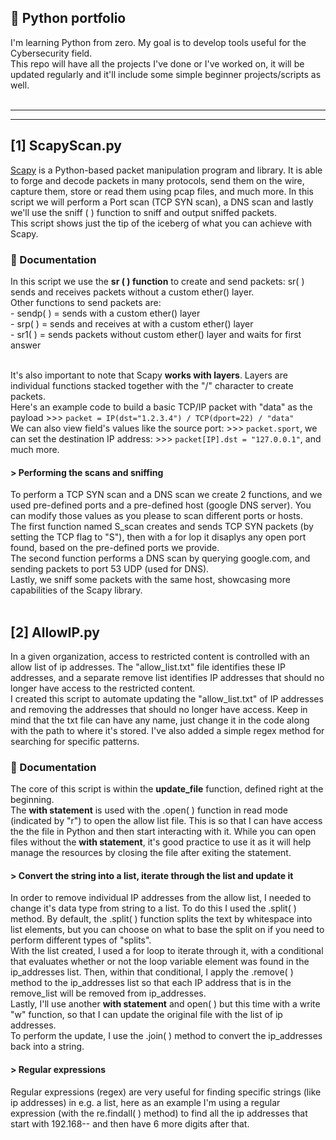 <h2>🐍 Python portfolio </h2> 
I'm learning Python from zero. My goal is to develop tools useful for the Cybersecurity field. <br />
This repo will have all the projects I've done or I've worked on, it will be updated regularly and it'll include some simple beginner projects/scripts as well. <br />
<br />

__________________
__________________


<h2> [1] ScapyScan.py </h2>

 [Scapy](https://scapy.net/) is a Python-based packet manipulation program and library. It is able to forge and decode packets in many protocols, send them on the wire, capture them, store 
 or read them using pcap files, and much more. 
 In this script we will perform a Port scan (TCP SYN scan), a DNS scan and lastly we'll use the sniff ( ) function to sniff and output sniffed packets. <br />
 This script shows just the tip of the iceberg of what you can achieve with Scapy.

<h3> 🔶 Documentation </h3>
In this script we use the <b>sr ( ) function</b> to create and send packets: sr( ) sends and receives packets without a custom ether() layer. <br />
Other functions to send packets are: <br />
- sendp( ) = sends with a custom ether() layer  <br />
- srp( ) = sends and receives at with a custom ether() layer  <br />
- sr1( ) = sends packets without custom ether() layer and waits for first answer  <br /> <br />

It's also important to note that Scapy <b>works with layers</b>. Layers are individual functions stacked together with the "/" character to create packets. <br />
Here's an example code to build a basic TCP/IP packet with "data" as the payload >>> ```packet = IP(dst="1.2.3.4") / TCP(dport=22) / "data"``` <br />
We can also view field's values like the source port: >>> ```packet.sport```, we can set the destination IP address: >>> ```packet[IP].dst = "127.0.0.1"```, and much more.
<br />

<h4> > Performing the scans and sniffing </h4>
To perform a TCP SYN scan and a DNS scan we create 2 functions, and we used pre-defined ports and a pre-defined host (google DNS server). You can modify those values as you please to scan different ports or hosts. <br />
The first function named S_scan creates and sends TCP SYN packets (by setting the TCP flag to "S"), then with a for lop it disaplys any open port found, based on the pre-defined
ports we provide. <br />
The second function performs a DNS scan by querying google.com, and sending packets to port 53 UDP (used for DNS). <br />
Lastly, we sniff some packets with the same host, showcasing more capabilities of the Scapy library.
<br /> <br />

<h2> [2] AllowIP.py </h2>
 In a given organization, access to restricted content is controlled with an allow list of ip addresses. The "allow_list.txt" file identifies these IP addresses, and a separate remove list identifies IP addresses that 
 should no longer have access to the restricted content. <br />
 I created this script to automate updating the "allow_list.txt" of IP addresses and removing the addresses that should no longer have access. Keep in mind that the txt file can have any name, 
 just change it in the code along with the path to where it's stored. I've also added a simple regex method for searching for specific patterns.

<h3> 🔷 Documentation </h3>
 The core of this script is within the <b>update_file</b> function, defined right at the beginning. <br />
 The <b>with statement</b> is used with the .open( ) function in read mode (indicated by "r") to open the allow list file. This is so that I can have access the the file in Python and then start interacting with it. 
 While you can open files without the <b>with statement</b>, it's good practice to use it as it will help manage the resources by closing the file after exiting the statement.

<h4> > Convert the string into a list, iterate through the list and update it </h4>

 In order to remove individual IP addresses from the allow list, I needed to change it's data type from string to a list. To do this I used the .split( ) method.
 By default, the .split( ) function splits the text by whitespace into list elements, but you can choose on what to base the split on if you need to perform different types of "splits". <br />
 With the list created, I used a for loop to iterate through it, with a conditional that evaluates whether or not the loop variable element was found in the ip_addresses list. 
 Then, within that conditional, I apply the .remove( ) method to the ip_addresses list so that each IP address that is in the remove_list will be removed from ip_addresses. <br />
 Lastly, I'll use another <b>with statement</b> and open( ) but this time with a write "w" function, so that I can update the original file with the list of ip addresses. <br />
 To perform the update, I use the .join( ) method to convert the ip_addresses back into a string.

<h4> > Regular expressions </h4> 

 Regular expressions (regex) are very useful for finding specific strings (like ip addresses) in e.g. a list, here as an example I'm using a regular expression (with the re.findall( ) method)
 to find all the ip addresses that start with 192.168-- and then have 6 more digits after that.
